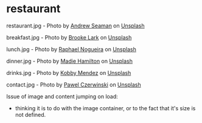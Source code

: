 # restaurant

restaurant.jpg - Photo by <a href="https://unsplash.com/@amseaman?utm_source=unsplash&utm_medium=referral&utm_content=creditCopyText">Andrew Seaman</a> on <a href="https://unsplash.com/s/photos/restaurant?utm_source=unsplash&utm_medium=referral&utm_content=creditCopyText">Unsplash</a>
  
breakfast.jpg - Photo by <a href="https://unsplash.com/@brookelark?utm_source=unsplash&utm_medium=referral&utm_content=creditCopyText">Brooke Lark</a> on <a href="https://unsplash.com/s/photos/breakfast?utm_source=unsplash&utm_medium=referral&utm_content=creditCopyText">Unsplash</a>
  

lunch.jpg - Photo by <a href="https://unsplash.com/@phaelnogueira?utm_source=unsplash&utm_medium=referral&utm_content=creditCopyText">Raphael Nogueira</a> on <a href="https://unsplash.com/s/photos/lunch?utm_source=unsplash&utm_medium=referral&utm_content=creditCopyText">Unsplash</a>
  

dinner.jpg - Photo by <a href="https://unsplash.com/@mham3816?utm_source=unsplash&utm_medium=referral&utm_content=creditCopyText">Madie Hamilton</a> on <a href="https://unsplash.com/s/photos/steak?utm_source=unsplash&utm_medium=referral&utm_content=creditCopyText">Unsplash</a>
  
  

drinks.jpg - Photo by <a href="https://unsplash.com/@kobbyfotos?utm_source=unsplash&utm_medium=referral&utm_content=creditCopyText">Kobby Mendez</a> on <a href="https://unsplash.com/s/photos/drinks?utm_source=unsplash&utm_medium=referral&utm_content=creditCopyText">Unsplash</a>
  

contact.jpg - Photo by <a href="https://unsplash.com/@pawel_czerwinski?utm_source=unsplash&utm_medium=referral&utm_content=creditCopyText">Pawel Czerwinski</a> on <a href="https://unsplash.com/s/photos/contact?utm_source=unsplash&utm_medium=referral&utm_content=creditCopyText">Unsplash</a>
  


Issue of image and content jumping on load:
- thinking it is to do with the image container, or to the fact that it's size is not defined. 